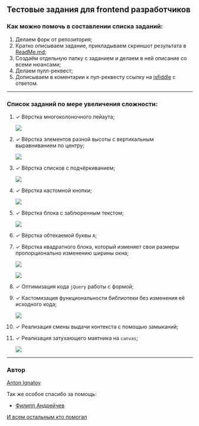 ## Тестовые задания для frontend разработчиков

### Как можно помочь в составлении списка заданий:

1. Делаем форк от репозитория;
1. Кратко описываем задание, прикладываем скриншот результата в [ReadMe.md](https://github.com/KillaBeez/test-assignment/blob/master/README.md);
1. Создаём отдельную папку с заданием и делаем в ней описание со всеми нюансами;
1. Делаем пулл-реквест;
1. Дописываем в коментарии к пул-реквесту ссылку на [jsfiddle](http://jsfiddle.net/) с ответом.

----

### Список заданий по мере увеличения сложности:

1. ✓ Вёрстка многоколоночного лейаута;
	
	![](https://dl.dropbox.com/u/7417149/Screenshots/dp.png)

1. ✓ Вёрстка элементов разной высоты с вертикальным выравниванием по центру;
	
	![](https://dl.dropbox.com/u/7417149/Screenshots/dq.png)

1. ✓ Вёрстка списков с подчёркиванием;
	
	![](http://dl.dropbox.com/u/7417149/Screenshots/dy.png)

1. ✓ Вёрстка кастомной кнопки;
	
	![](http://dl.dropbox.com/u/7417149/Screenshots/f8.png)

1. ✓ Вёрстка блока с заблюренным текстом;
	
	![](http://dl.dropbox.com/u/7417149/Screenshots/dz.png)

1. ✓ Вёрстка обтекаемой буквы `А`;
	![]()

1. ✓ Вёрстка квадратного блока, который изменяет свои размеры пропорционально изменению ширины окна;

	![](http://dl.dropbox.com/u/7417149/Screenshots/js.png)

	![](http://dl.dropbox.com/u/7417149/Screenshots/jr.png)

1. ✓ Оптимизация кода `jQuery` работы с формой;

1. ✓ Кастомизация функциональности библиотеки без изменения её исходного кода;

	![](https://dl.dropbox.com/u/7417149/Screenshots/f9.png)

1. ✓ Реализация смены выдачи контекста с помощью замыканий;

1. ✓ Реализация затухающего маятника на `canvas`;

	![](http://dl.dropboxusercontent.com/u/7417149/Screenshots/gh.png)

----

### Автор
[Anton Ignatov](https://github.com/a-ignatov-parc)

Так же особое спасибо за помощь:

* [Филипп Андрейчев](https://github.com/f-andrejchev-parc)

[И всем остальным кто помогал](https://github.com/KillaBeez/test-assignment/contributors)